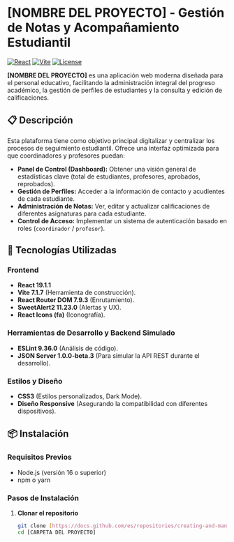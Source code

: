 # [NOMBRE DEL PROYECTO] - Gestión de Notas y Acompañamiento Estudiantil

[![React](https://img.shields.io/badge/React-19.1.1-61DAFB.svg)](https://reactjs.org/)
[![Vite](https://img.shields.io/badge/Vite-7.1.7-646CFF.svg)](https://vitejs.dev/)
[![License](https://img.shields.io/badge/License-MIT-blue.svg)](LICENSE)

**[NOMBRE DEL PROYECTO]** es una aplicación web moderna diseñada para el personal educativo, facilitando la administración integral del progreso académico, la gestión de perfiles de estudiantes y la consulta y edición de calificaciones.

## 📋 Descripción

Esta plataforma tiene como objetivo principal digitalizar y centralizar los procesos de seguimiento estudiantil. Ofrece una interfaz optimizada para que coordinadores y profesores puedan:

- **Panel de Control (Dashboard):** Obtener una visión general de estadísticas clave (total de estudiantes, profesores, aprobados, reprobados).
- **Gestión de Perfiles:** Acceder a la información de contacto y acudientes de cada estudiante.
- **Administración de Notas:** Ver, editar y actualizar calificaciones de diferentes asignaturas para cada estudiante.
- **Control de Acceso:** Implementar un sistema de autenticación basado en roles (`coordinador` / `profesor`).

## 🚀 Tecnologías Utilizadas

### Frontend
- **React 19.1.1**
- **Vite 7.1.7** (Herramienta de construcción).
- **React Router DOM 7.9.3** (Enrutamiento).
- **SweetAlert2 11.23.0** (Alertas y UX).
- **React Icons (fa)** (Iconografía).

### Herramientas de Desarrollo y Backend Simulado
- **ESLint 9.36.0** (Análisis de código).
- **JSON Server 1.0.0-beta.3** (Para simular la API REST durante el desarrollo).

### Estilos y Diseño
- **CSS3** (Estilos personalizados, Dark Mode).
- **Diseño Responsive** (Asegurando la compatibilidad con diferentes dispositivos).

## 📦 Instalación

### Requisitos Previos
- Node.js (versión 16 o superior)
- npm o yarn

### Pasos de Instalación

1. **Clonar el repositorio**
   ```bash
   git clone [https://docs.github.com/es/repositories/creating-and-managing-repositories/quickstart-for-repositories](https://docs.github.com/es/repositories/creating-and-managing-repositories/quickstart-for-repositories) 
   cd [CARPETA DEL PROYECTO]
